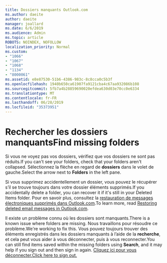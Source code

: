 ```yaml
---
title: Dossiers manquants Outlook.com
ms.author: daeite
author: daeite
manager: joallard
ms.date: 6/6/2019
ms.audience: Admin
ms.topic: article
ROBOTS: NOINDEX, NOFOLLOW
localization_priority: Normal
ms.custom:
- "1066"
- "1067"
- "1068"
- "1134"
- "8000061"
ms.assetid: e8e87530-51b6-4386-983c-8c8cca0c5b3f
ms.openlocfilehash: 1940b650ca61907fa9121cba4c67aa932086b108
ms.sourcegitcommit: 5fb7a4b28859690020efdea630d03e70cc0e6334
ms.translationtype: MT
ms.contentlocale: fr-FR
ms.lasthandoff: 06/28/2019
ms.locfileid: "35373951"
---
```

# <a name="find-missing-folders"></a><span data-ttu-id="032cf-102">Rechercher les dossiers manquants</span><span class="sxs-lookup"><span data-stu-id="032cf-102">Find missing folders</span></span>

<span data-ttu-id="032cf-103">Si vous ne voyez pas vos dossiers, vérifiez que vos dossiers ne sont pas réduits.</span><span class="sxs-lookup"><span data-stu-id="032cf-103">If you can't see your folders, check that your folders aren't collapsed.</span></span> <span data-ttu-id="032cf-104">Sélectionnez la flèche en regard de **dossiers** dans le volet de gauche.</span><span class="sxs-lookup"><span data-stu-id="032cf-104">Select the arrow next to **Folders** in the left pane.</span></span>
  
<span data-ttu-id="032cf-105">Si vous supprimez accidentellement un dossier, vous pouvez le récupérer s’il se trouve toujours dans votre dossier éléments supprimés.</span><span class="sxs-lookup"><span data-stu-id="032cf-105">If you accidentally delete a folder, you can recover it if it's still in your Deleted Items folder.</span></span> <span data-ttu-id="032cf-106">Pour en savoir plus, consultez la [restauration de messages électroniques supprimés dans Outlook.com](https://support.office.com/article/cf06ab1b-ae0b-418c-a4d9-4e895f83ed50).</span><span class="sxs-lookup"><span data-stu-id="032cf-106">To learn more, read [Restoring deleted email messages in Outlook.com](https://support.office.com/article/cf06ab1b-ae0b-418c-a4d9-4e895f83ed50).</span></span>
  
<span data-ttu-id="032cf-107">Il existe un problème connu où les dossiers sont manquants.</span><span class="sxs-lookup"><span data-stu-id="032cf-107">There is a known issue where folders are missing.</span></span> <span data-ttu-id="032cf-108">Nous travaillons pour résoudre ce problème.</span><span class="sxs-lookup"><span data-stu-id="032cf-108">We're working to fix this.</span></span> <span data-ttu-id="032cf-109">Vous pouvez toujours trouver des éléments enregistrés dans les dossiers manquants à l’aide de la **recherche**, et cela peut vous aider à vous déconnecter, puis à vous reconnecter.</span><span class="sxs-lookup"><span data-stu-id="032cf-109">You can still find items saved within the missing folders using **Search**, and it may help if you sign out and then sign in again.</span></span> [<span data-ttu-id="032cf-110">Cliquez ici pour vous déconnecter.</span><span class="sxs-lookup"><span data-stu-id="032cf-110">Click here to sign out.</span></span>](https://login.live.com/logout.srf)
